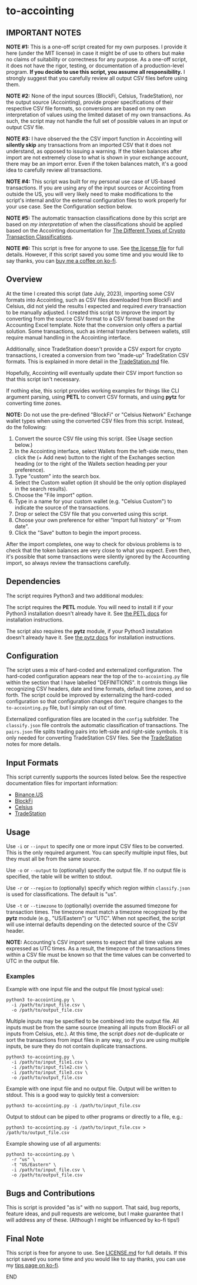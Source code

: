 # to-accointing #

## IMPORTANT NOTES ##

**NOTE #1:** This is a one-off script created for my own purposes.  I provide it here (under the MIT license) in case it
might be of use to others but make no claims of suitability or correctness for any purpose.  As a one-off script, it
does not have the rigor, testing, or documentation of a production-level program.  **If you decide to use this script,
you assume all responsibility.**  I strongly suggest that you carefully review all output CSV files before using them.

**NOTE #2:** None of the input sources (BlockFi, Celsius, TradeStation), nor the output source (Accointing), provide
proper specifications of their respective CSV file formats, so conversions are based on my own interpretation of values
using the limited dataset of my own transactions. As such, the script may not handle the full set of possible values in
an input or output CSV file.

**NOTE #3:** I have observed the the CSV import function in Accointing will **silently skip** any transactions from an
imported CSV that it does not understand, as opposed to issuing a warning.  If the token balances after import are not
extremely close to what is shown in your exchange account, there may be an import error.  Even if the token balances
match, it's a good idea to carefully review all transactions.

**NOTE #4:** This script was built for my personal use case of US-based transactions.  If you are using any of the input
sources or Accointing from outside the US, you will very likely need to make modifications to the script's internal
and/or the external configuration files to work properly for your use case.  See the Configuration section below.

**NOTE #5:** The automatic transaction classifications done by this script are based on *my interpretation* of when the
classifications should be applied based on the Accointing documentation for [The Different Types of Crypto Transaction
Classifications](https://support.accointing.com/hc/en-us/articles/5792092522125-The-Different-Types-of-Crypto-Transaction-Classifications).

**NOTE #6:** This script is free for anyone to use.  See [the license file](LICENSE.md) for full details. However, if
this script saved you some time and you would like to say thanks, you can [buy me a coffee on
ko-fi](https://ko-fi.com/formalspec).


## Overview ##

At the time I created this script (late July, 2023), importing some CSV formats into Accointing, such as CSV files
downloaded from BlockFi and Celsius, did not yield the results I expected and required *every* transaction to be
manually adjusted. I created this script to improve the import by converting from the source CSV format to a CSV format
based on the Accounting Excel template. Note that the conversion only offers a partial solution.  Some transactions,
such as internal transfers between wallets, still require manual handling in the Accointing interface.

Additionally, since TradeStation doesn't provide a CSV export for crypto transactions, I created a conversion from two
"made-up" TradeStation CSV formats.  This is explained in more detail in the [TradeStation.md](TradeStation.md) file.

Hopefully, Accointing will eventually update their CSV import function so that this script isn't necessary.

If nothing else, this script provides working examples for things like CLI argument parsing, using **PETL** to convert
CSV formats, and using **pytz** for converting time zones.

**NOTE:**  Do not use the pre-defined "BlockFi" or "Celsius Network" Exchange wallet types when using the converted CSV
files from this script.  Instead, do the following:

1. Convert the source CSV file using this script.  (See Usage section below.)
2. In the Accointing interface, select Wallets from the left-side menu, then click the (+ Add new) button to the
   right of the Exchanges section heading (or to the right of the Wallets section heading per your preference).
3. Type "custom" into the search box.
4. Select the Custom wallet option (it should be the only option displayed in the search results).
5. Choose the "File import" option.
6. Type in a name for your custom wallet (e.g. "Celsius Custom") to indicate the source of the transactions.
7. Drop or select the CSV file that you converted using this script.
8. Choose your own preference for either "Import full history" or "From date".
9. Click the "Save" button to begin the import process.

After the import completes, one way to check for obvious problems is to check that the token balances are very close to
what you expect.  Even then, it's possible that some transactions were silently ignored by the Accounting import, so
always review the transactions carefully.


## Dependencies ##

The script requires Python3 and two additional modules:

The script requires the **PETL** module.  You will need to install it if your Python3 installation doesn't already have
it. See [the PETL docs](https://petl.readthedocs.io/en/stable/index.html) for installation instructions.

The script also requires the **pytz** module, if your Python3 installation doesn't already have it.  See [the pytz
docs](https://pythonhosted.org/pytz/#tzinfo-api) for installation instructions.


## Configuration ##

The script uses a mix of hard-coded and externalized configuration.  The hard-coded configuration appears near the top
of the `to-accointing.py` file within the section that I have labelled "DEFINITIONS".  It controls things like
recognizing CSV headers, date and time formats, default time zones, and so forth.  The script could be improved by
externalizing the hard-coded configuration so that configuration changes don't require changes to the `to-accointing.py`
file, but I simply ran out of time.

Externalized configuration files are located in the `config` subfolder.  The `classify.json` file controls the automatic
classification of transactions.  The `pairs.json` file splits trading pairs into left-side and right-side symbols.  It
is only needed for converting TradeStation CSV files.  See the [TradeStation](TradeStation.md) notes for more details.


## Input Formats ##

This script currently supports the sources listed below.  See the respective documentation files for important
information:

* [Binance.US](BinanceUS.md)
* [BlockFi](BlockFi.md)
* [Celsius](Celsius.md)
* [TradeStation](TradeStation.md)


## Usage ##

Use `-i` or `--input` to specify one or more input CSV files to be converted.  This is the only required argument.  You
can specify multiple input files, but they must all be from the same source.

Use `-o` or `--output` to (optionally) specify the output file.  If no output file is specified, the table will be
written to stdout.

Use `-r` or `--region` to (optionally) specify which region within `classify.json` is used for classifications.  The
default is "us".

Use `-t` or `--timezone` to (optionally) override the assumed timezone for transaction times.  The timezone must match a
timezone recognized by the **pytz** module (e.g., "US/Eastern") or "UTC".  When not specified, the script will use
internal defaults depending on the detected source of the CSV header.

**NOTE:** Accounting's CSV import seems to expect that all time values are expressed as UTC times.  As a result, the
timezone of the transactions times within a CSV file must be known so that the time values can be converted to UTC in
the output file.


### Examples ###

Example with one input file and the output file (most typical use):

    python3 to-accointing.py \
      -i /path/to/input_file.csv \
      -o /path/to/output_file.csv

Multiple inputs may be specified to be combined into the output file.  All inputs must be from the same source (meaning
all inputs from BlockFi or all inputs from Celsius, etc.).  At this time, the script *does not* de-duplicate or sort the
transactions from input files in any way, so if you are using multiple inputs, be sure they do not contain duplicate
transactions.

    python3 to-accointing.py \
      -i /path/to/input_file1.csv \
      -i /path/to/input_file2.csv \
      -i /path/to/input_file3.csv \
      -o /path/to/output_file.csv


Example with one input file and no output file.  Output will be written to stdout.  This is a good way to quickly test a conversion:

    python3 to-accointing.py -i /path/to/input_file.csv

Output to stdout can be piped to other programs or directly to a file, e.g.:

    python3 to-accointing.py -i /path/to/input_file.csv > /path/to/output_file.csv

Example showing use of all arguments:

    python3 to-accointing.py \
      -r "us" \
      -t "US/Eastern" \
      -i /path/to/input_file.csv \
      -o /path/to/output_file.csv


## Bugs and Contributions ##

This is script is provided "as is" with no support.  That said, bug reports, feature ideas, and pull requests are
welcome, but I make guarantee that I will address any of these.  (Although I might be influenced by ko-fi tips!)


## Final Note ##

This script is free for anyone to use.  See [LICENSE.md](LICENSE.md) for full details.  If this script saved you some
time and you would like to say thanks, you can use my [tips page on ko-fi](https://ko-fi.com/formalspec).


END
